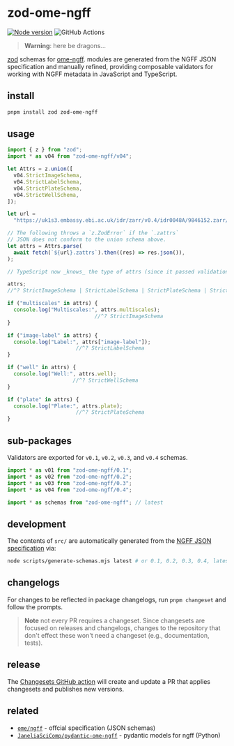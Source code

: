 # zod-ome-ngff

[![Node version](https://img.shields.io/npm/v/zod-ome-ngff.svg)](https://www.npmjs.com/package/zod-ome-ngff)
![GitHub Actions](https://github.com/manzt/zod-ome-ngff/actions/workflows/ci.yml/badge.svg)

> **Warning**: here be dragons...

[zod](https://github.com/colinhacks/zod) schemas for
[ome-ngff](https://github.com/ome/ngff). modules are generated
from the NGFF JSON specification and manually refined, providing 
composable validators for working with NGFF
metadata in JavaScript and TypeScript.

## install

```sh
pnpm install zod zod-ome-ngff
```

## usage

```typescript
import { z } from "zod";
import * as v04 from "zod-ome-ngff/v04";

let Attrs = z.union([
  v04.StrictImageSchema,
  v04.StrictLabelSchema,
  v04.StrictPlateSchema,
  v04.StrictWellSchema,
]);

let url =
  "https://uk1s3.embassy.ebi.ac.uk/idr/zarr/v0.4/idr0048A/9846152.zarr/";

// The following throws a `z.ZodError` if the `.zattrs`
// JSON does not conform to the union schema above.
let attrs = Attrs.parse(
  await fetch(`${url}.zattrs`).then((res) => res.json()),
);

// TypeScript now _knows_ the type of attrs (since it passed validation)

attrs;
//^? StrictImageSchema | StrictLabelSchema | StrictPlateSchema | StrictWellSchema

if ("multiscales" in attrs) {
  console.log("Multiscales:", attrs.multiscales);
                            //^? StrictImageSchema
}

if ("image-label" in attrs) {
  console.log("Label:", attrs["image-label"]);
                      //^? StrictLabelSchema
}

if ("well" in attrs) {
  console.log("Well:", attrs.well);
                     //^? StrictWellSchema
}

if ("plate" in attrs) {
  console.log("Plate:", attrs.plate);
                      //^? StrictPlateSchema
}
```

## sub-packages

Validators are exported for `v0.1`, `v0.2`, `v0.3`, and `v0.4` schemas.

```typescript
import * as v01 from "zod-ome-ngff/0.1";
import * as v02 from "zod-ome-ngff/0.2";
import * as v03 from "zod-ome-ngff/0.3";
import * as v04 from "zod-ome-ngff/0.4";

import * as schemas from "zod-ome-ngff"; // latest
```

## development

The contents of `src/` are automatically generated from the
[NGFF JSON specification](https://github.com/ome/ngff) via:

```sh
node scripts/generate-schemas.mjs latest # or 0.1, 0.2, 0.3, 0.4, latest
```

## changelogs

For changes to be reflected in package changelogs, run `pnpm changeset` and
follow the prompts.

> **Note** not every PR requires a changeset. Since changesets are focused on
> releases and changelogs, changes to the repository that don't effect these
> won't need a changeset (e.g., documentation, tests).

## release

The [Changesets GitHub action](https://github.com/changesets/action) will create
and update a PR that applies changesets and publishes new versions.

## related

- [`ome/ngff`](https://github.com/ome/ngff) - offcial specification (JSON schemas)
- [`JaneliaSciComp/pydantic-ome-ngff`](https://github.com/JaneliaSciComp/pydantic-ome-ngff) - pydantic models for ngff (Python) 
